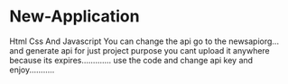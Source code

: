 # New-Application
Html Css And Javascript
 You can change the api go to the newsapiorg... and generate api for just project purpose you cant upload it anywhere because its expires............. use the code and change api key and enjoy...........
